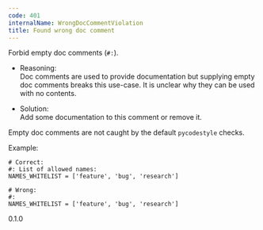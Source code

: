 ```yaml
---
code: 401
internalName: WrongDocCommentViolation
title: Found wrong doc comment
---
```


Forbid empty doc comments (`#:`).

  - Reasoning:  
    Doc comments are used to provide documentation but supplying empty
    doc comments breaks this use-case. It is unclear why they can be
    used with no contents.

  - Solution:  
    Add some documentation to this comment or remove it.

Empty doc comments are not caught by the default `pycodestyle` checks.

Example:

    # Correct:
    #: List of allowed names:
    NAMES_WHITELIST = ['feature', 'bug', 'research']
    
    # Wrong:
    #:
    NAMES_WHITELIST = ['feature', 'bug', 'research']

<div class="versionadded">

0.1.0

</div>